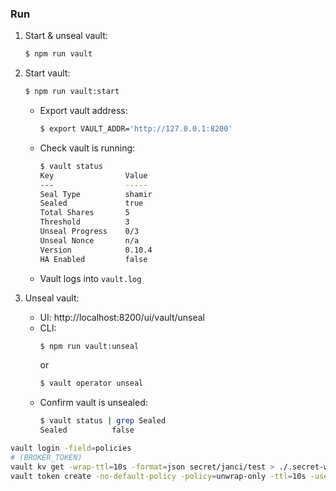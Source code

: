 ### Run

1. Start & unseal vault:
   ```bash
   $ npm run vault
   ```

1. Start vault:
   ```bash
   $ npm run vault:start
   ```

    - Export vault address:
      ```bash
      $ export VAULT_ADDR='http://127.0.0.1:8200'
      ```

    - Check vault is running:
      ```bash
      $ vault status
      Key                Value
      ---                -----
      Seal Type          shamir
      Sealed             true
      Total Shares       5
      Threshold          3
      Unseal Progress    0/3
      Unseal Nonce       n/a
      Version            0.10.4
      HA Enabled         false
      ```

    - Vault logs into `vault.log`
    
2. Unseal vault:
    - UI: http://localhost:8200/ui/vault/unseal
    - CLI:
      ```bash
      $ npm run vault:unseal
      ```
      or
      ```bash
      $ vault operator unseal
      ```
    - Confirm vault is unsealed:
      ```bash
      $ vault status | grep Sealed
      Sealed          false
      ```

  
```bash
vault login -field=policies
# (BROKER_TOKEN)
vault kv get -wrap-ttl=10s -format=json secret/janci/test > ./.secret-wrap.json
vault token create -no-default-policy -policy=unwrap-only -ttl=10s -use-limit=1 -format=json > ./.vault-token.json
```

